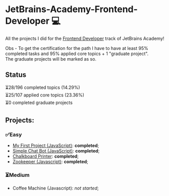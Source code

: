 # JetBrains-Academy-Frontend-Developer 💻
 All the projects I did for the [Frontend Developer](https://hyperskill.org/tracks/5) track of JetBrains Academy!

 Obs - To get the certification for the path I have to have at least 95% completed tasks and 95% applied core topics + 1 "graduate project".\
 The graduate projects will be marked as so.

## Status
⏳28/196 completed topics (14.29%)\
⏳25/107 applied core topics (23.36%)\
⏳0 completed graduate projects

## Projects:
### ✅Easy
- [My First Project (JavaScript)](Easy/My%20First%20Project%20%28JavaScript%29): **completed**;
- [Simple Chat Bot (JavaScript)](Easy/Simple%20Chat%20Bot%20%28JavaScript%29): **completed**;
- [Chalkboard Printer](Easy/Chalkboard%20Printer): **completed**;
- [Zookeeper (Javascript)](Easy/Zookeeper%20%28JavaScript%29): **completed**;

### ⏳Medium
- Coffee Machine (Javascript): _not started_;
